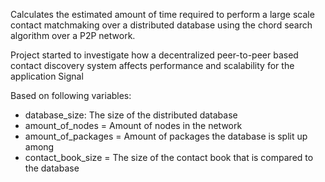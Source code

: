 Calculates the estimated amount of time required to perform a large scale contact matchmaking over a distributed database using the chord search algorithm over a P2P network.

Project started to investigate how a decentralized peer-to-peer based contact discovery system affects performance and scalability for the application Signal

Based on following variables:
- database_size: The size of the distributed database  
- amount_of_nodes = Amount of nodes in the network  
- amount_of_packages = Amount of packages the database is split up among  
- contact_book_size = The size of the contact book that is compared to the database  
